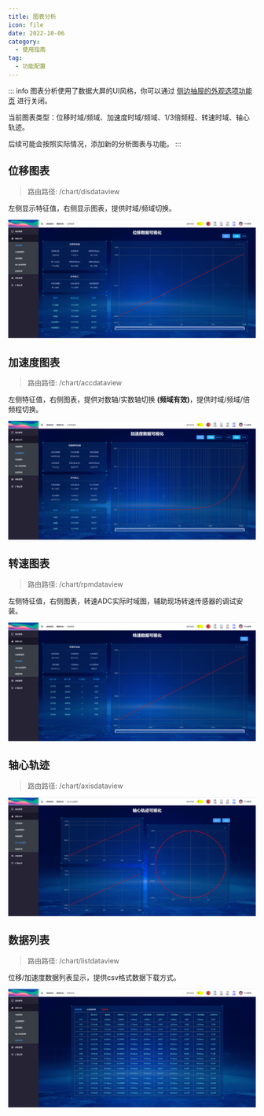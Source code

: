 ```yaml
---
title: 图表分析
icon: file
date: 2022-10-06
category:
  - 使用指南
tag:
  - 功能配置
---
```


::: info
图表分析使用了数据大屏的UI风格，你可以通过 [侧边抽屉的外观选项功能页](./sidemenu.md#外观) 进行关闭。

当前图表类型：位移时域/频域、加速度时域/频域、1/3倍频程、转速时域、轴心轨迹。

后续可能会按照实际情况，添加新的分析图表与功能。
:::

## 位移图表

> 路由路径: /chart/disdataview

左侧显示特征值，右侧显示图表，提供时域/频域切换。

![](./assets/disdataview.png)

## 加速度图表

> 路由路径: /chart/accdataview

左侧特征值，右侧图表，提供对数轴/实数轴切换 **(频域有效)**，提供时域/频域/倍频程切换。

![](./assets/accdataview.png)

## 转速图表

> 路由路径: /chart/rpmdataview

左侧特征值，右侧图表，转速ADC实际时域图，辅助现场转速传感器的调试安装。

![](./assets/rpmdataview.png)

## 轴心轨迹

> 路由路径: /chart/axisdataview

![](./assets/axisdataview.png)

## 数据列表

> 路由路径: /chart/listdataview

位移/加速度数据列表显示，提供csv格式数据下载方式。

![](./assets/listdataview.png)

